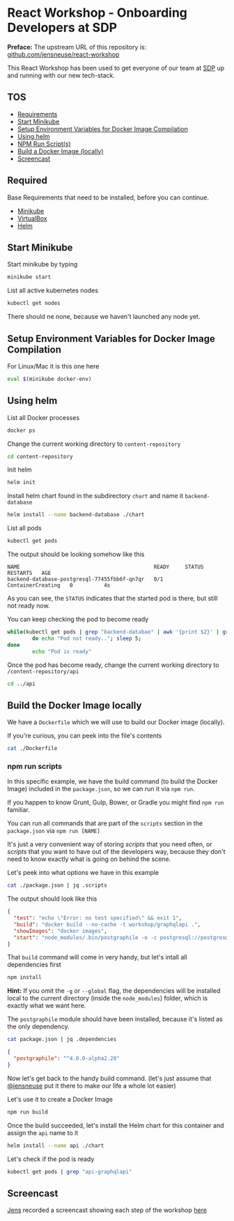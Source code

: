 # React Workshop - Onboarding Developers at SDP #

**Preface:** The upstream URL of this repository is:
[github.com/jensneuse/react-workshop][upstream-repo]

This React Workshop has been used to get everyone of our team at
[SDP][sdp-github-orga] up and running with our new tech-stack.

## TOS

- [Requirements](required)
- [Start Minikube](#start-minikube)
- [Setup Environment Variables for Docker Image Compilation](#setup-environment-variables-for-docker-image-compilation)
- [Using helm](#using-helm)
- [NPM Run Script(s)](#npm-run-scripts)
- [Build a Docker Image (locally)](#build-the-docker-image-locally)
- [Screencast](#screencast)

## Required

Base Requirements that need to be installed, before you can continue.

- [Minikube][minikube-website]
- [VirtualBox][virtualbox-website]
- [Helm][helm-website]

## Start Minikube

Start minikube by typing

```bash
minikube start
```

List all active kubernetes nodes

```bash
kubectl get nodes
```

There should ne none, because we haven't launched any node yet.

## Setup Environment Variables for Docker Image Compilation

For Linux/Mac it is this one here

```bash
eval $(minikube docker-env)
```

## Using helm

List all Docker processes

```bash
docker ps
```

Change the current working directory to `content-repository`

```bash
cd content-repository
```

Init helm

```bash
helm init
```

Install helm chart found in the subdirectory `chart` and name it
`backend-database`

```bash
helm install --name backend-database ./chart
```

List all  pods

```bash
kubectl get pods
```

The output should be looking somehow like this

```
NAME                                           READY     STATUS              RESTARTS   AGE
backend-database-postgresql-77455fbb6f-qn7qr   0/1       ContainerCreating   0          4s
```

As you can see, the `STATUS` indicates that the started pod is there, but still
not ready now.

You can keep checking the pod to become ready

```bash
while(kubectl get pods | grep "backend-databae" | awk '{print $2}' | grep "0/1");
        do echo "Pod not ready.."; sleep 5;
done
        echo "Pod is ready"
```

Once the pod has become ready, change the current working directory to
`/content-repository/api`

```bash
cd ../api
```

## Build the Docker Image locally

We have a `Dockerfile` which we will use to build our Docker image (locally).

If you're curious, you can peek into the file's contents

```bash
cat ./Dockerfile
```

### npm run scripts

In this specific example, we have the build command (to build the Docker Image)
included in the `package.json`, so we can run it via `npm run`.

If you happen to know Grunt, Gulp, Bower, or Gradle you might find `npm run`
familiar.

You can run all commands that are part of the `scripts` section in the
`package.json` via `npm run [NAME]`

It's just a very convenient way of storing *scripts* that you need often,
or *scripts* that you want to have out of the developers way,
because they don't need to know exactly what is going on behind the scene.

Let's peek into what options we have in this example

```bash
cat ./package.json | jq .scripts
```

The output should look like this

```json
{
  "test": "echo \"Error: no test specified\" && exit 1",
  "build": "docker build --no-cache -t workshop/graphqlapi .",
  "showImages": "docker images",
  "start": "node_modules/.bin/postgraphile -o -c postgresql://postgres@backend-database-postgresql/postgres -s workshop -w"
}
```

That `build` command will come in very handy,
but let's intall all dependencies first

```bash
npm install
```

**Hint:** If you omit the `-g` or `--global` flag,
the dependencies will be installed local to the current directory (inside the
`node_modules`) folder, which is exactly what we want here.

The `postgraphile` module should have been installed, because it's listed
as the only dependency.

```bash
cat package.json | jq .dependencies
```

```json
{
  "postgraphile": "^4.0.0-alpha2.28"
}
```

Now let's get back to the handy build command.
(let's just assume that [@jensneuse][jens-github] put it there to make our life
a whole lot easier)

Let's use it to create a Docker Image

```bash
npm run build
```

Once the build succeeded, let's install the Helm chart for this container and
assign the `api` name to it

```bash
helm install --name api ./chart
```

Let's check if the pod is ready

```bash
kubectl get pods | grep "api-graphqlapi"
```

## Screencast

[Jens][jens-github] recorded a screencast showing each step of the workshop
[here][asciicinema-link]

[upstream-repo]: https://github.com/jensneuse/react-workshop
[sdp-github-orga]: https://github.com/t-online
[asciicinema-link]: https://asciinema.org/a/t55y9ve9kc9oooKqsrOz4wFSB "ASCIICast Screencast"
[minikube-website]: https://github.com/kubernetes/minikube
[virtualbox-website]: https://www.virtualbox.org/
[helm-website]: https://github.com/kubernetes/helm
[jens-github]: https://github.com/jensneuse

